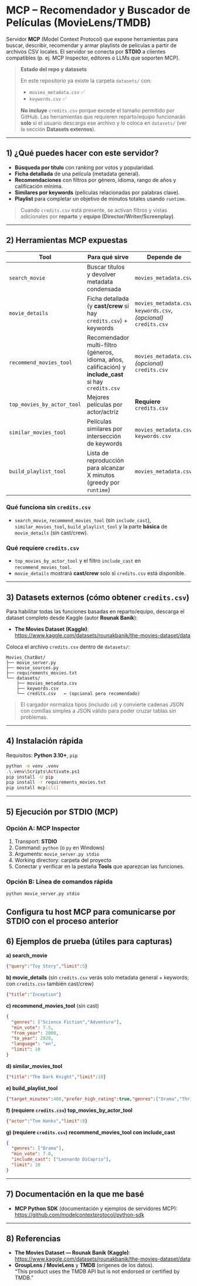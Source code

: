 # MCP – Recomendador y Buscador de Películas (MovieLens/TMDB)

Servidor **MCP** (Model Context Protocol) que expone herramientas para buscar, describir, recomendar y armar playlists de películas a partir de archivos CSV locales. El servidor se conecta por **STDIO** a clientes compatibles (p. ej. MCP Inspector, editores o LLMs que soporten MCP).

> **Estado del repo y datasets**
>
> En este repositorio ya existe la carpeta `datasets/` con:
>
> - `movies_metadata.csv` ✅
> - `keywords.csv` ✅
>
> **No incluye** `credits.csv` porque excede el tamaño permitido por GitHub.
> Las herramientas que requieren reparto/equipo funcionarán **solo** si el usuario descarga ese archivo y lo coloca en `datasets/` (ver la sección **Datasets externos**).

---

## 1) ¿Qué puedes hacer con este servidor?
- **Búsqueda por título** con ranking por votos y popularidad.
- **Ficha detallada** de una película (metadata general).  
- **Recomendaciones** con filtros por género, idioma, rango de años y calificación mínima.
- **Similares por keywords** (películas relacionadas por palabras clave).
- **Playlist** para completar un objetivo de minutos totales usando `runtime`.

> Cuando `credits.csv` está presente, se activan filtros y vistas adicionales por **reparto** y **equipo (Director/Writer/Screenplay)**.

---

## 2) Herramientas MCP expuestas

| Tool | Para qué sirve | Depende de |
|---|---|---|
| `search_movie` | Buscar títulos y devolver metadata condensada | `movies_metadata.csv` |
| `movie_details` | Ficha detallada (y **cast/crew** si hay `credits.csv`) + keywords | `movies_metadata.csv`, `keywords.csv`, *(opcional)* `credits.csv` |
| `recommend_movies_tool` | Recomendador multi-filtro (géneros, idioma, años, calificación) y **include_cast** si hay `credits.csv` | `movies_metadata.csv`, *(opcional)* `credits.csv` |
| `top_movies_by_actor_tool` | Mejores películas por actor/actriz | **Requiere** `credits.csv` |
| `similar_movies_tool` | Películas similares por intersección de keywords | `movies_metadata.csv`, `keywords.csv` |
| `build_playlist_tool` | Lista de reproducción para alcanzar X minutos (greedy por `runtime`) | `movies_metadata.csv` |

### Qué funciona sin `credits.csv`
- `search_movie`, `recommend_movies_tool` (sin `include_cast`), `similar_movies_tool`, `build_playlist_tool` y la parte **básica** de `movie_details` (sin cast/crew).

### Qué requiere `credits.csv`
- `top_movies_by_actor_tool` y el filtro `include_cast` en `recommend_movies_tool`.  
- `movie_details` mostrará **cast/crew** solo si `credits.csv` está disponible.

---

## 3) Datasets externos (cómo obtener `credits.csv`)

Para habilitar todas las funciones basadas en reparto/equipo, descarga el dataset completo desde Kaggle (autor **Rounak Banik**):

- **The Movies Dataset (Kaggle)**: https://www.kaggle.com/datasets/rounakbanik/the-movies-dataset/data

Coloca el archivo `credits.csv` dentro de `datasets/`:
```
Movies_ChatBot/
├── movie_server.py
├── movie_sources.py
├── requirements_movies.txt
└── datasets/
    ├── movies_metadata.csv
    ├── keywords.csv
    └── credits.csv   ← (opcional pero recomendado)
```

> El cargador normaliza tipos (incluido `id`) y convierte cadenas JSON con comillas simples a JSON válido para poder cruzar tablas sin problemas.

---

## 4) Instalación rápida
Requisitos: **Python 3.10+**, `pip`

```bash
python -m venv .venv
.\.venv\Scripts\Activate.ps1
pip install -U pip
pip install -r requirements_movies.txt
pip install mcp[cli]
```

---

## 5) Ejecución por STDIO (MCP)

### Opción A: MCP Inspector
1) Transport: **STDIO**  
2) Command: `python` (o `py` en Windows)  
3) Arguments: `movie_server.py stdio`  
4) Working directory: carpeta del proyecto  
5) Conectar y verificar en la pestaña **Tools** que aparezcan las funciones.

### Opción B: Línea de comandos rápida
```bash
python movie_server.py stdio
```
Configura tu host MCP para comunicarse por STDIO con el proceso anterior
---

## 6) Ejemplos de prueba (útiles para capturas)

**a) search_movie**
```json
{"query":"Toy Story","limit":5}
```

**b) movie_details** (sin `credits.csv` verás solo metadata general + keywords; con `credits.csv` también cast/crew)
```json
{"title":"Inception"}
```

**c) recommend_movies_tool** (sin cast)
```json
{
  "genres": ["Science Fiction","Adventure"],
  "min_vote": 7.5,
  "from_year": 2000,
  "to_year": 2020,
  "language": "en",
  "limit": 10
}
```

**d) similar_movies_tool**
```json
{"title":"The Dark Knight","limit":10}
```

**e) build_playlist_tool**
```json
{"target_minutes":480,"prefer_high_rating":true,"genres":["Drama","Thriller"]}
```

**f) (requiere `credits.csv`) top_movies_by_actor_tool**
```json
{"actor":"Tom Hanks","limit":8}
```

**g) (requiere `credits.csv`) recommend_movies_tool con include_cast**
```json
{
  "genres": ["Drama"],
  "min_vote": 7.0,
  "include_cast": ["Leonardo DiCaprio"],
  "limit": 10
}
```

---

## 7) Documentación en la que me basé
- **MCP Python SDK** (documentación y ejemplos de servidores MCP):  
  https://github.com/modelcontextprotocol/python-sdk

---

## 8) Referencias
- **The Movies Dataset — Rounak Banik (Kaggle)**:  
  https://www.kaggle.com/datasets/rounakbanik/the-movies-dataset/data
- **GroupLens / MovieLens** y **TMDB** (orígenes de los datos).  
  “This product uses the TMDB API but is not endorsed or certified by TMDB.”
